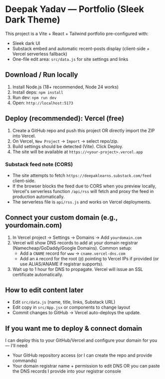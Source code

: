 # Deepak Yadav — Portfolio (Sleek Dark Theme)

This project is a Vite + React + Tailwind portfolio pre-configured with:
- Sleek dark UI
- Substack embed and automatic recent-posts display (client-side + Vercel serverless fallback)
- One-file edit area: `src/data.js` for site settings and links

## Download / Run locally
1. Install Node.js (18+ recommended, Node 24 works)
2. Install deps: `npm install`
3. Run dev: `npm run dev`
4. Open: `http://localhost:5173`

## Deploy (recommended): Vercel (free)
1. Create a GitHub repo and push this project OR directly import the ZIP into Vercel.
2. On Vercel, `New Project` → `Import` → select repo/zip.
3. Build settings should be detected (Vite). Click Deploy.
4. The site will be available at `https://<your-project>.vercel.app`

### Substack feed note (CORS)
- The site attempts to fetch `https://deepaklearns.substack.com/feed` client-side.
- If the browser blocks the feed due to CORS when you preview locally, Vercel's serverless function `/api/rss` will fetch and proxy the feed in production automatically.
- The serverless file is `api/rss.js` and works on Vercel deployments.

## Connect your custom domain (e.g., yourdomain.com)
1. In Vercel project → Settings → Domains → Add `yourdomain.com`
2. Vercel will show DNS records to add at your domain registrar (Namecheap/GoDaddy/Google Domains).
   Common setup:
   - Add a `CNAME` record for `www` → `cname.vercel-dns.com`
   - Add an `A` record for the root (`@`) pointing to Vercel IPs if provided (or use ALIAS/ANAME if registrar supports).
3. Wait up to 1 hour for DNS to propagate. Vercel will issue an SSL certificate automatically.

## How to edit content later
- Edit `src/data.js` (name, title, links, Substack URL)
- Edit copy in `src/App.jsx` or components to change layout
- Commit changes to GitHub → Vercel auto-deploys the update.

## If you want me to deploy & connect domain
I can deploy this to your GitHub/Vercel and configure your domain for you — I'll need:
- Your GitHub repository access (or I can create the repo and provide commands)
- Your domain registrar name + permission to edit DNS OR you can paste the DNS records I provide into your registrar console

